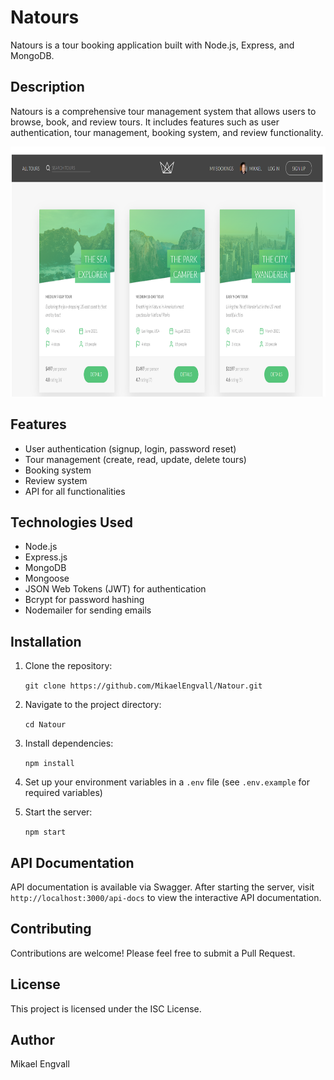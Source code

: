 # Natours

Natours is a tour booking application built with Node.js, Express, and MongoDB.

## Description

Natours is a comprehensive tour management system that allows users to browse, book, and review tours. It includes features such as user authentication, tour management, booking system, and review functionality.

<img src="https://github.com/MikaelEngvall/Natour/blob/main/Natours.png" width="700" height="400" />

## Features

- User authentication (signup, login, password reset)
- Tour management (create, read, update, delete tours)
- Booking system
- Review system
- API for all functionalities

## Technologies Used

- Node.js
- Express.js
- MongoDB
- Mongoose
- JSON Web Tokens (JWT) for authentication
- Bcrypt for password hashing
- Nodemailer for sending emails

## Installation

1. Clone the repository:

      `git clone https://github.com/MikaelEngvall/Natour.git`

2. Navigate to the project directory:

      `cd Natour`

3. Install dependencies:

      `npm install`

4. Set up your environment variables in a `.env` file (see `.env.example` for required variables)

5. Start the server:

      `npm start`

## API Documentation

API documentation is available via Swagger. After starting the server, visit `http://localhost:3000/api-docs` to view the interactive API documentation.

## Contributing

Contributions are welcome! Please feel free to submit a Pull Request.

## License

This project is licensed under the ISC License.

## Author

Mikael Engvall
